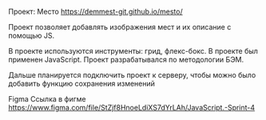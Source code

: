  Проект: Место
 https://demmest-git.github.io/mesto/

Проект позволяет добавлять изображения мест и их описание с помощью JS.

В проекте используются инструменты: грид, флекс-бокс. В проекте был применен JavaScript. Проект разрабатывался по методологии БЭМ.

Дальше планируется подключить проект к серверу, чтобы можно было добавить функцию сохранения изменений

Figma
Ссылка в фигме
https://www.figma.com/file/StZjf8HnoeLdiXS7dYrLAh/JavaScript.-Sprint-4
